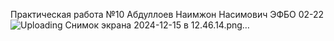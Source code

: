 Практическая работа №10 Абдуллоев Наимжон Насимович ЭФБО 02-22
![Uploading Снимок экрана 2024-12-15 в 12.46.14.png…]()
